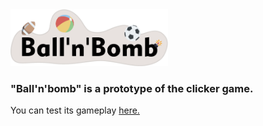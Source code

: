 
<img src="https://github.com/vitosbat/ballandbomb/blob/main/Assets/Sprites/logo.png?raw=true " width="50%">

### "Ball'n'bomb" is a prototype of the clicker game.

You can test its gameplay [here.](https://vitosbat.itch.io/ballnbomb)


